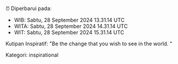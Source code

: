⏰ Diperbarui pada:
- WIB: Sabtu, 28 September 2024 13.31.14 UTC
- WITA: Sabtu, 28 September 2024 14.31.14 UTC
- WIT: Sabtu, 28 September 2024 15.31.14 UTC

Kutipan Inspiratif:
"Be the change that you wish to see in the world. "


Kategori: inspirational


